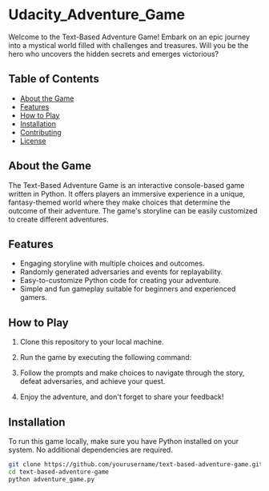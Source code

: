 # Udacity_Adventure_Game

Welcome to the Text-Based Adventure Game! Embark on an epic journey into a mystical world filled with challenges and treasures. Will you be the hero who uncovers the hidden secrets and emerges victorious?

## Table of Contents
- [About the Game](#about-the-game)
- [Features](#features)
- [How to Play](#how-to-play)
- [Installation](#installation)
- [Contributing](#contributing)
- [License](#license)

## About the Game

The Text-Based Adventure Game is an interactive console-based game written in Python. It offers players an immersive experience in a unique, fantasy-themed world where they make choices that determine the outcome of their adventure. The game's storyline can be easily customized to create different adventures.

## Features

- Engaging storyline with multiple choices and outcomes.
- Randomly generated adversaries and events for replayability.
- Easy-to-customize Python code for creating your adventure.
- Simple and fun gameplay suitable for beginners and experienced gamers.

## How to Play

1. Clone this repository to your local machine.

2. Run the game by executing the following command:

3. Follow the prompts and make choices to navigate through the story, defeat adversaries, and achieve your quest.

4. Enjoy the adventure, and don't forget to share your feedback!

## Installation

To run this game locally, make sure you have Python installed on your system. No additional dependencies are required.

```bash
git clone https://github.com/yourusername/text-based-adventure-game.git
cd text-based-adventure-game
python adventure_game.py
